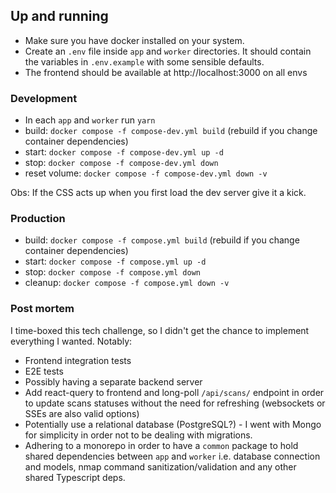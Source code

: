 ## Up and running
- Make sure you have docker installed on your system.
- Create an `.env` file inside `app` and `worker` directories. It should contain the variables in `.env.example` with some sensible defaults.
- The frontend should be available at http://localhost:3000 on all envs

### Development
- In each `app` and `worker` run `yarn`
- build: `docker compose -f compose-dev.yml build` (rebuild if you change container dependencies)
- start: `docker compose -f compose-dev.yml up -d`
- stop: `docker compose -f compose-dev.yml down`
- reset volume: `docker compose -f compose-dev.yml down -v`

Obs: If the CSS acts up when you first load the dev server give it a kick.

### Production
- build: `docker compose -f compose.yml build` (rebuild if you change container dependencies)
- start: `docker compose -f compose.yml up -d`
- stop: `docker compose -f compose.yml down`
- cleanup: `docker compose -f compose.yml down -v`


### Post mortem
I time-boxed this tech challenge, so I didn't get the chance to implement everything I wanted. Notably:

- Frontend integration tests
- E2E tests
- Possibly having a separate backend server
- Add react-query to frontend and long-poll `/api/scans/` endpoint in order to update scans statuses without the need for refreshing (websockets or SSEs are also valid options)
- Potentially use a relational database (PostgreSQL?) - I went with Mongo for simplicity in order not to be dealing with migrations.
- Adhering to a monorepo in order to have a `common` package to hold shared dependencies between `app` and `worker` i.e. database connection and models, nmap command sanitization/validation and any other shared Typescript deps.
